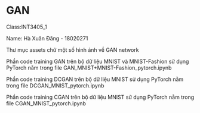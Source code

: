 # GAN
Class:INT3405_1

Name: Hà Xuân Đăng - 18020271

Thư mục assets chứ một số hình ảnh về GAN network

Phần code training GAN trên bộ dữ liệu MNIST và MNIST-Fashion sử dụng PyTorch nằm trong file GAN_MNIST+MNIST-Fashion_pytorch.ipynb

Phần code training DCGAN trên bộ dữ liệu MNIST sử dụng PyTorch nằm trong file DCGAN_MNIST_pytorch.ipynb

Phần code training CGAN trên bộ dữ liệu MNIST sử dụng PyTorch nằm trong file CGAN_MNIST_pytorch.ipynb
